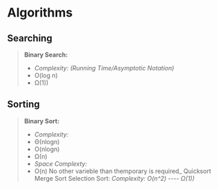# Algorithms
## Searching
> **Binary Search:** 
> - _Complexity: (Running Time/Asymptotic Notation)_ 
> - O(log n) 
> - Ω(1))

## Sorting
> **Binary Sort:** 
> - _Complexity:_ 
> - Θ(nlogn) 
> - O(nlogn) 
> - Ω(n)
> - _Space Complexty:_ 
> - O(n) No other varieble than themporary is required_
> Quicksort
> Merge Sort
> Selection Sort: _Complexity: O(n^2) ---- Ω(1))_
